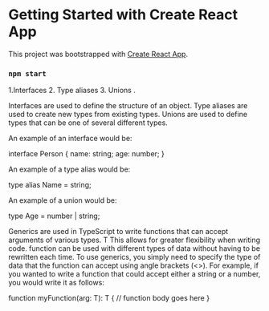 # Getting Started with Create React App

This project was bootstrapped with [Create React App](https://github.com/facebook/create-react-app).


### `npm start`


1.Interfaces 2. Type aliases 3. Unions .

Interfaces are used to define the structure of an object.
Type aliases are used to create new types from existing types.
Unions are used to define types that can be one of several different types.

An example of an interface would be:

interface Person {
name: string;
age: number;
}

An example of a type alias would be:

type alias Name = string;

An example of a union would be:

type Age = number | string;


Generics are used in TypeScript to write functions that can accept arguments of various types. T
This allows for greater flexibility when writing code.
function can be used with different types of data without having to be rewritten each time.
To use generics, you simply need to specify the type of data that the function can accept using angle brackets (<>). For example, if you wanted to write a function that could accept either a string or a number, you would write it as follows:

function myFunction(arg: T): T {
// function body goes here
}